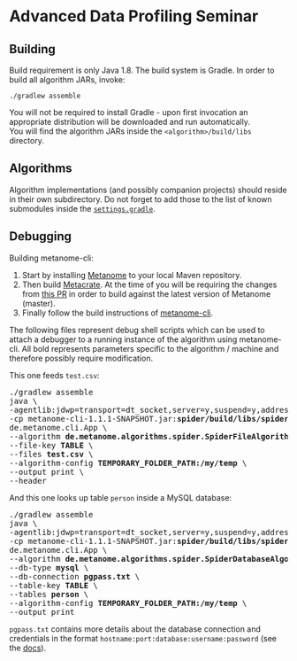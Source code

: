 Advanced Data Profiling Seminar
===============================

## Building

Build requirement is only Java 1.8. The build system is Gradle.
In order to build all algorithm JARs, invoke:

    ./gradlew assemble

You will not be required to install Gradle - upon first invocation an appropriate distribution will
be downloaded and run automatically.  
You will find the algorithm JARs inside the `<algorithm>/build/libs` directory.

## Algorithms

Algorithm implementations (and possibly companion projects) should reside in their own subdirectory.
Do not forget to add those to the list of known submodules inside the [`settings.gradle`](settings.gradle).


## Debugging

Building metanome-cli:

1. Start by installing [Metanome](https://github.com/HPI-Information-Systems/Metanome) to your local Maven repository.
2. Then build [Metacrate](https://github.com/stratosphere/metadata-ms]). At the time of
  you will be requiring the changes from [this PR](https://github.com/stratosphere/metadata-ms/pull/61)
  in order to build against the latest version of Metanome (master).
3. Finally follow the build instructions of [metanome-cli](https://github.com/sekruse/metanome-cli).

The following files represent debug shell scripts which can be used to attach a debugger to a running instance
of the algorithm using metanome-cli. All bold represents
parameters specific to the algorithm / machine and therefore possibly require modification.

This one feeds `test.csv`:

<pre>
./gradlew assemble
java \
-agentlib:jdwp=transport=dt_socket,server=y,suspend=y,address=<b>5005</b> \
-cp metanome-cli-1.1.1-SNAPSHOT.jar:<b>spider/build/libs/spider-0.1.0-SNAPSHOT-file.jar</b> \
de.metanome.cli.App \
--algorithm <b>de.metanome.algorithms.spider.SpiderFileAlgorithm</b> \
--file-key <b>TABLE</b> \
--files <b>test.csv</b> \
--algorithm-config <b>TEMPORARY_FOLDER_PATH:/my/temp</b> \
--output print \
--header
</pre>

And this one looks up table `person` inside a MySQL database:

<pre>
./gradlew assemble
java \
-agentlib:jdwp=transport=dt_socket,server=y,suspend=y,address=<b>5005</b> \
-cp metanome-cli-1.1.1-SNAPSHOT.jar:<b>spider/build/libs/spider-0.1.0-SNAPSHOT-database.jar</b> \
de.metanome.cli.App \
--algorithm <b>de.metanome.algorithms.spider.SpiderDatabaseAlgorithm</b> \
--db-type <b>mysql</b> \
--db-connection <b>pgpass.txt</b> \
--table-key <b>TABLE</b> \
--tables <b>person</b> \
--algorithm-config <b>TEMPORARY_FOLDER_PATH:/my/temp</b> \
--output print
</pre>

`pgpass.txt` contains more details about the database connection and credentials in the format
 `hostname:port:database:username:password` (see the
 [docs](https://wiki.postgresql.org/wiki/Pgpass)).